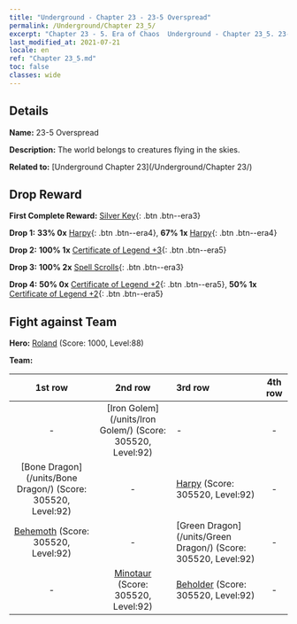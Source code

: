 ```yaml
---
title: "Underground - Chapter 23 - 23-5 Overspread"
permalink: /Underground/Chapter 23_5/
excerpt: "Chapter 23 - 5. Era of Chaos  Underground - Chapter 23_5. 23-5 Overspread"
last_modified_at: 2021-07-21
locale: en
ref: "Chapter 23_5.md"
toc: false
classes: wide
---
```


## Details

 **Name:** 23-5 Overspread

 **Description:** The world belongs to creatures flying in the skies.

 **Related to:** [Underground Chapter 23](/Underground/Chapter 23/)

## Drop Reward

 **First Complete Reward:** [Silver Key](/Items/con_693/){: .btn .btn--era3}

 **Drop 1:** **33% 0x** [Harpy](/Items/unt_245/){: .btn .btn--era4}, **67% 1x** [Harpy](/Items/unt_245/){: .btn .btn--era4}

 **Drop 2:** **100% 1x** [Certificate of Legend +3](/Items/mat_88/){: .btn .btn--era5}

 **Drop 3:** **100% 2x** [Spell Scrolls](/Items/con_694/){: .btn .btn--era3}

 **Drop 4:** **50% 0x** [Certificate of Legend +2](/Items/mat_81/){: .btn .btn--era5}, **50% 1x** [Certificate of Legend +2](/Items/mat_81/){: .btn .btn--era5}


## Fight against Team
 **Hero:** [Roland](/heroes/Roland/) (Score: 1000, Level:88)

 **Team:**


  | 1st row | 2nd row | 3rd row | 4th row |
  |:----:|:----:|:----|:----:|
  | - | [Iron Golem](/units/Iron Golem/) (Score: 305520, Level:92)  | - | - |
  | [Bone Dragon](/units/Bone Dragon/) (Score: 305520, Level:92)  | - | [Harpy](/units/Harpy/) (Score: 305520, Level:92)  | - |
  | [Behemoth](/units/Behemoth/) (Score: 305520, Level:92)  | - | [Green Dragon](/units/Green Dragon/) (Score: 305520, Level:92)  | - |
  | - | [Minotaur](/units/Minotaur/) (Score: 305520, Level:92)  | [Beholder](/units/Beholder/) (Score: 305520, Level:92)  | - |



